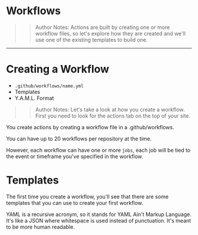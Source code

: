 <!-- .slide: data-state="title" -->

# Workflows

> > Author Notes: Actions are built by creating one or more workflow files, so let's explore how they are created and we'll use one of the existing templates to build one.

---

# Creating a Workflow

- `.github/workflows/name.yml`
- Templates
- Y.A.M.L. Format

> > Author Notes: Let's take a look at how you create a workflow. First you need to look for the actions tab on the top of your site.

You create actions by creating a workflow file in a .github/workflows.

You can have up to 20 workflows per repository at the time.

However, each workflow can have one or more `jobs`, each job will be tied to the event or timeframe you've specified in the workflow.

# Templates

The first time you create a workflow, you'll see that there are some templates that you can use to create your first workflow.

YAML is a recursive acronym, so it stands for YAML Ain't Markup Language. It's like a JSON where whitespace is used instead of punctuation. It's meant to be more human readable.
